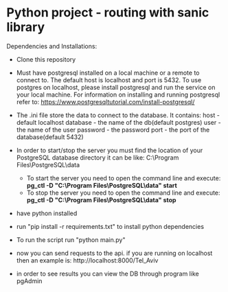 # Python project - routing with sanic library
Dependencies and Installations:

* Clone this repository

* Must have postgresql installed on a local machine or a remote to connect to. 
  The default host is localhost and port is 5432. 
  To use postgres on localhost, please install postgresql and run the service on your local machine. 
  For information on installing and running postgresql refer to: https://www.postgresqltutorial.com/install-postgresql/

* The .ini file store the data to connect to the database. It contains: 
  host - default localhost
  database - the name of the db(default postgres)
  user - the name of the user
  password - the password
  port - the port of the database(default 5432)


* In order to start/stop the server you must find the location of your PostgreSQL database directory it can be like: C:\Program Files\PostgreSQL\data
  - To start the server you need to open the command line and execute: **pg_ctl -D "C:\Program Files\PostgreSQL\data" start**
  - To stop the server you need to open the command line and execute: **pg_ctl -D "C:\Program Files\PostgreSQL\data" stop**
* have python installed
* run "pip install -r requirements.txt" to install python dependencies
* To run the script run "python main.py"
* now you can send requests to the api. if you are running on localhost then an example is:
  http://localhost:8000/Tel_Aviv 

* in order to see results you can view the DB through program like pgAdmin
